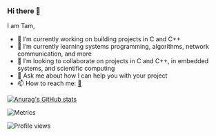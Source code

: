 ### Hi there 👋

I am Tam,

- 🔭 I’m currently working on building projects in C and C++
- 🌱 I’m currently learning systems programming, algorithms, network communication, and more
- 👯 I’m looking to collaborate on projects in C and C++, in embedded systems, and scientific computing
- 💬 Ask me about how I can help you with your project
- 📫 How to reach me: [📧](mailto:tamworku2@gmail.com) 


[![Anurag's GitHub stats](https://github-readme-stats.vercel.app/api?username=tamlem)](https://github.com/anuraghazra/github-readme-stats)

![Metrics](https://github.com/tblaase/tamlem/blob/main/github-metrics.svg)

![Profile views](https://gpvc.arturio.dev/tamlem)

